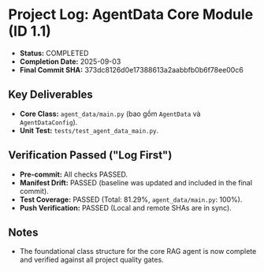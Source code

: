 # Project Log: AgentData Core Module (ID 1.1)

- **Status:** COMPLETED
- **Completion Date:** 2025-09-03
- **Final Commit SHA:** 373dc8126d0e17388613a2aabbfb0b6f78ee00c6

## Key Deliverables
- **Core Class:** `agent_data/main.py` (bao gồm `AgentData` và `AgentDataConfig`).
- **Unit Test:** `tests/test_agent_data_main.py`.

## Verification Passed ("Log First")
- **Pre-commit:** All checks PASSED.
- **Manifest Drift:** PASSED (baseline was updated and included in the final commit).
- **Test Coverage:** PASSED (Total: 81.29%, `agent_data/main.py`: 100%).
- **Push Verification:** PASSED (Local and remote SHAs are in sync).

## Notes
- The foundational class structure for the core RAG agent is now complete and verified against all project quality gates.
